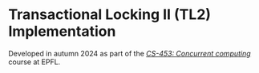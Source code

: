 # Transactional Locking II (TL2) Implementation
Developed in autumn 2024 as part of the [*CS-453: Concurrent computing*](https://edu.epfl.ch/coursebook/en/concurrent-computing-CS-453) course at EPFL.
